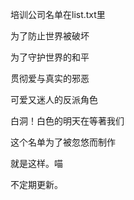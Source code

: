 培训公司名单在list.txt里

为了防止世界被破坏

为了守护世界的和平

贯彻爱与真实的邪恶

可爱又迷人的反派角色

白洞！白色的明天在等著我们

这个名单为了被忽悠而制作

就是这样。喵

不定期更新。